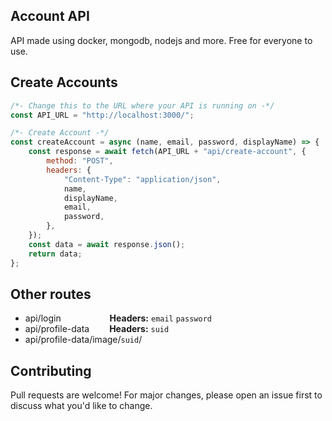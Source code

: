 ## Account API

API made using docker, mongodb, nodejs and more.
Free for everyone to use.

## Create Accounts

```javascript
/*- Change this to the URL where your API is running on -*/
const API_URL = "http://localhost:3000/";

/*- Create Account -*/
const createAccount = async (name, email, password, displayName) => {
    const response = await fetch(API_URL + "api/create-account", {
        method: "POST",
        headers: {
            "Content-Type": "application/json",
            name,
            displayName,
            email,
            password,
        },
    });
    const data = await response.json();
    return data;
};
```


## Other routes

 - api/login &nbsp;&emsp;&emsp;&emsp;&emsp;&emsp;**Headers:** `email` `password`
 - api/profile-data &emsp;&emsp;**Headers:** `suid`
 - api/profile-data/image/`suid`/

## Contributing
Pull requests are welcome! For major changes, please open an issue first to discuss what you'd like to change.